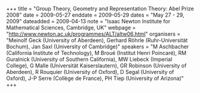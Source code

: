 +++
title = "Group Theory, Geometry and Representation Theory: Abel Prize 2008"
date = 2009-05-27
enddate = 2009-05-29
dates = "May 27 - 29, 2009"
dateadded = 2009-04-13
note = "Isaac Newton Institute for Mathematical Sciences, Cambridge, UK"
webpage = "http://www.newton.ac.uk/programmes/ALT/altw06.html"
organisers = "Meinolf Geck (University of Aberdeen), Gerhard Röhrle (Ruhr-Universität Bochum), Jan Saxl (University of Cambridge)"
speakers = "M Aschbacher (California Institute of Technology), 
M Broué (Institut Henri Poincaré), 
RM Guralnick (University of Southern California), 
MW Liebeck (Imperial College), 
G Malle (Universität Kaiserslautern), 
GR Robinson (University of Aberdeen), 
R Rouquier (University of Oxford), 
D Segal (University of Oxford), 
J-P Serre (Collège de France), 
PH Tiep (University of Arizona)"
+++
